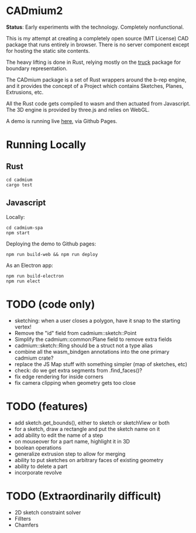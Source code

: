 # CADmium2

**Status**: Early experiments with the technology. Completely nonfunctional.

This is my attempt at creating a completely open source (MIT License) CAD package that runs entirely in browser. There is no server component except for hosting the static site contents.

The heavy lifting is done in Rust, relying mostly on the [truck](https://github.com/ricosjp/truck) package for boundary representation.

The CADmium package is a set of Rust wrappers around the b-rep engine, and it provides the concept of a Project which contains Sketches, Planes, Extrusions, etc.

All the Rust code gets compiled to wasm and then actuated from Javascript. The 3D engine is provided by three.js and relies on WebGL.

A demo is running live [here](https://mattferraro.github.io/CADmium2/), via Github Pages.

# Running Locally

## Rust

```
cd cadmium
cargo test
```

## Javascript

Locally:
```
cd cadmium-spa
npm start
```

Deploying the demo to Github pages:
```
npm run build-web && npm run deploy
```

As an Electron app:
```
npm run build-electron
npm run elect
```


# TODO (code only)

- sketching: when a user closes a polygon, have it snap to the starting vertex!
- Remove the "id" field from cadmium::sketch::Point
- Simplify the cadmium::common:Plane field to remove extra fields
- cadmium::sketch::Ring should be a struct not a type alias
- combine all the wasm_bindgen annotations into the one primary cadmium crate?
- replace the JS Map stuff with something simpler (map of sketches, etc)
- check: do we get extra segments from .find_faces()?
- fix edge rendering for inside corners
- fix camera clipping when geometry gets too close

# TODO (features)

- add sketch.get_bounds(), either to sketch or sketchView or both
- for a sketch, draw a rectangle and put the sketch name on it
- add ability to edit the name of a step
- on mouseover for a part name, highlight it in 3D
- boolean operations
- generalize extrusion step to allow for merging
- ability to put sketches on arbitrary faces of existing geometry
- ability to delete a part
- incorporate revolve

# TODO (Extraordinarily difficult)

- 2D sketch constraint solver
- Fillters
- Chamfers
